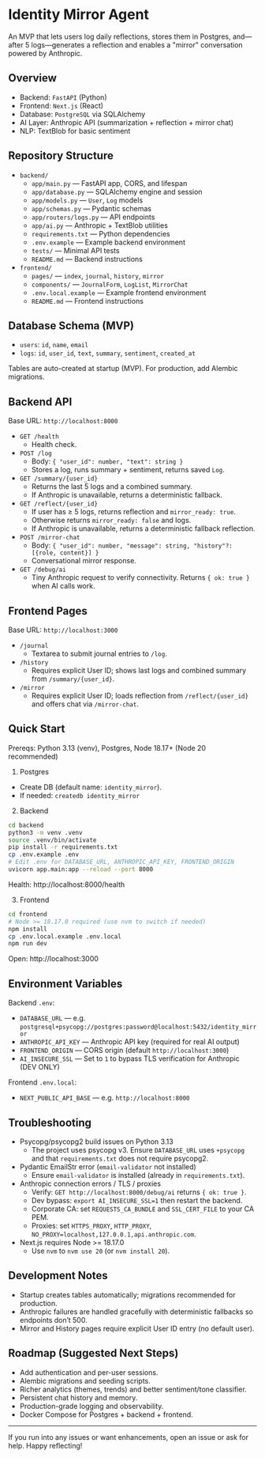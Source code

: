# Identity Mirror Agent

An MVP that lets users log daily reflections, stores them in Postgres, and—after 5 logs—generates a reflection and enables a "mirror" conversation powered by Anthropic.

## Overview

- Backend: `FastAPI` (Python)
- Frontend: `Next.js` (React)
- Database: `PostgreSQL` via SQLAlchemy
- AI Layer: Anthropic API (summarization + reflection + mirror chat)
- NLP: TextBlob for basic sentiment

## Repository Structure

- `backend/`
  - `app/main.py` — FastAPI app, CORS, and lifespan
  - `app/database.py` — SQLAlchemy engine and session
  - `app/models.py` — `User`, `Log` models
  - `app/schemas.py` — Pydantic schemas
  - `app/routers/logs.py` — API endpoints
  - `app/ai.py` — Anthropic + TextBlob utilities
  - `requirements.txt` — Python dependencies
  - `.env.example` — Example backend environment
  - `tests/` — Minimal API tests
  - `README.md` — Backend instructions
- `frontend/`
  - `pages/` — `index`, `journal`, `history`, `mirror`
  - `components/` — `JournalForm`, `LogList`, `MirrorChat`
  - `.env.local.example` — Example frontend environment
  - `README.md` — Frontend instructions

## Database Schema (MVP)

- `users`: `id`, `name`, `email`
- `logs`: `id`, `user_id`, `text`, `summary`, `sentiment`, `created_at`

Tables are auto-created at startup (MVP). For production, add Alembic migrations.

## Backend API

Base URL: `http://localhost:8000`

- `GET /health`
  - Health check.
- `POST /log`
  - Body: `{ "user_id": number, "text": string }`
  - Stores a log, runs summary + sentiment, returns saved `Log`.
- `GET /summary/{user_id}`
  - Returns the last 5 logs and a combined summary.
  - If Anthropic is unavailable, returns a deterministic fallback.
- `GET /reflect/{user_id}`
  - If user has ≥ 5 logs, returns reflection and `mirror_ready: true`.
  - Otherwise returns `mirror_ready: false` and logs.
  - If Anthropic is unavailable, returns a deterministic fallback reflection.
- `POST /mirror-chat`
  - Body: `{ "user_id": number, "message": string, "history"?: [{role, content}] }`
  - Conversational mirror response.
- `GET /debug/ai`
  - Tiny Anthropic request to verify connectivity. Returns `{ ok: true }` when AI calls work.

## Frontend Pages

Base URL: `http://localhost:3000`

- `/journal`
  - Textarea to submit journal entries to `/log`.
- `/history`
  - Requires explicit User ID; shows last logs and combined summary from `/summary/{user_id}`.
- `/mirror`
  - Requires explicit User ID; loads reflection from `/reflect/{user_id}` and offers chat via `/mirror-chat`.

## Quick Start

Prereqs: Python 3.13 (venv), Postgres, Node 18.17+ (Node 20 recommended)

1) Postgres
- Create DB (default name: `identity_mirror`).
- If needed: `createdb identity_mirror`

2) Backend
```bash
cd backend
python3 -m venv .venv
source .venv/bin/activate
pip install -r requirements.txt
cp .env.example .env
# Edit .env for DATABASE_URL, ANTHROPIC_API_KEY, FRONTEND_ORIGIN
uvicorn app.main:app --reload --port 8000
```
Health: http://localhost:8000/health

3) Frontend
```bash
cd frontend
# Node >= 18.17.0 required (use nvm to switch if needed)
npm install
cp .env.local.example .env.local
npm run dev
```
Open: http://localhost:3000

## Environment Variables

Backend `.env`:
- `DATABASE_URL` — e.g. `postgresql+psycopg://postgres:password@localhost:5432/identity_mirror`
- `ANTHROPIC_API_KEY` — Anthropic API key (required for real AI output)
- `FRONTEND_ORIGIN` — CORS origin (default `http://localhost:3000`)
- `AI_INSECURE_SSL` — Set to `1` to bypass TLS verification for Anthropic (DEV ONLY)

Frontend `.env.local`:
- `NEXT_PUBLIC_API_BASE` — e.g. `http://localhost:8000`

## Troubleshooting

- Psycopg/psycopg2 build issues on Python 3.13
  - The project uses psycopg v3. Ensure `DATABASE_URL` uses `+psycopg` and that `requirements.txt` does not require psycopg2.
- Pydantic EmailStr error (`email-validator` not installed)
  - Ensure `email-validator` is installed (already in `requirements.txt`).
- Anthropic connection errors / TLS / proxies
  - Verify: `GET http://localhost:8000/debug/ai` returns `{ ok: true }`.
  - Dev bypass: `export AI_INSECURE_SSL=1` then restart the backend.
  - Corporate CA: set `REQUESTS_CA_BUNDLE` and `SSL_CERT_FILE` to your CA PEM.
  - Proxies: set `HTTPS_PROXY`, `HTTP_PROXY`, `NO_PROXY=localhost,127.0.0.1,api.anthropic.com`.
- Next.js requires Node >= 18.17.0
  - Use `nvm` to `nvm use 20` (or `nvm install 20`).

## Development Notes

- Startup creates tables automatically; migrations recommended for production.
- Anthropic failures are handled gracefully with deterministic fallbacks so endpoints don’t 500.
- Mirror and History pages require explicit User ID entry (no default user).

## Roadmap (Suggested Next Steps)

- Add authentication and per-user sessions.
- Alembic migrations and seeding scripts.
- Richer analytics (themes, trends) and better sentiment/tone classifier.
- Persistent chat history and memory.
- Production-grade logging and observability.
- Docker Compose for Postgres + backend + frontend.

---

If you run into any issues or want enhancements, open an issue or ask for help. Happy reflecting!
